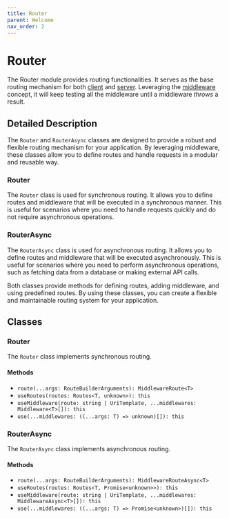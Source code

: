 ```yaml
---
title: Router
parent: Welcome
nav_order: 2
---
```


# Router

The Router module provides routing functionalities. It serves as the base routing mechanism for both [client](../client/services/router) and [server](../server/router). Leveraging the [middleware](middlewares) concept, it will keep testing all the middleware until a middleware *throws* a result.

## Detailed Description

The `Router` and `RouterAsync` classes are designed to provide a robust and flexible routing mechanism for your application. By leveraging middleware, these classes allow you to define routes and handle requests in a modular and reusable way.

### Router

The `Router` class is used for synchronous routing. It allows you to define routes and middleware that will be executed in a synchronous manner. This is useful for scenarios where you need to handle requests quickly and do not require asynchronous operations.

### RouterAsync

The `RouterAsync` class is used for asynchronous routing. It allows you to define routes and middleware that will be executed asynchronously. This is useful for scenarios where you need to perform asynchronous operations, such as fetching data from a database or making external API calls.

Both classes provide methods for defining routes, adding middleware, and using predefined routes. By using these classes, you can create a flexible and maintainable routing system for your application.

## Classes

### Router

The `Router` class implements synchronous routing.

#### Methods

- `route(...args: RouteBuilderArguments): MiddlewareRoute<T>`
- `useRoutes(routes: Routes<T, unknown>): this`
- `useMiddleware(route: string | UriTemplate, ...middlewares: Middleware<T>[]): this`
- `use(...middlewares: ((...args: T) => unknown)[]): this`

### RouterAsync

The `RouterAsync` class implements asynchronous routing.

#### Methods

- `route(...args: RouteBuilderArguments): MiddlewareRouteAsync<T>`
- `useRoutes(routes: Routes<T, Promise<unknown>>): this`
- `useMiddleware(route: string | UriTemplate, ...middlewares: MiddlewareAsync<T>[]): this`
- `use(...middlewares: ((...args: T) => Promise<unknown>)[]): this`
